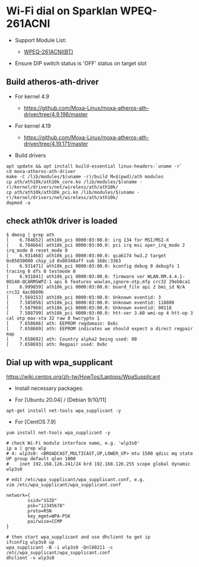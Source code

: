 # Wi-Fi dial on Sparklan WPEQ-261ACNI
- Support Module List:
  - [WPEQ-261ACNI(BT)](https://www.sparklan.com/product/wpeq-261acnibt-qca6174a-mu-mimo-industrial-grade-module/)

- Ensure DIP switch status is 'OFF' status on target slot

## Build atheros-ath-driver
- For kernel 4.9
  - https://github.com/Moxa-Linux/moxa-atheros-ath-driver/tree/4.9.198/master
- For kernel 4.19
  - https://github.com/Moxa-Linux/moxa-atheros-ath-driver/tree/4.19.171/master

- Build drivers
```
apt update && apt install build-essential linux-headers-`uname -r`
cd moxa-atheros-ath-driver
make -C /lib/modules/$(uname -r)/build M=$(pwd)/ath modules
cp ath/ath10k/ath10k_core.ko /lib/modules/$(uname -r)/kernel/drivers/net/wireless/ath/ath10k/
cp ath/ath10k/ath10k_pci.ko /lib/modules/$(uname -r)/kernel/drivers/net/wireless/ath/ath10k/
depmod -a
```

## check ath10k driver is loaded

```bash=
$ dmesg | grep ath
[    6.704652] ath10k_pci 0000:03:00.0: irq 134 for MSI/MSI-X
[    6.704664] ath10k_pci 0000:03:00.0: pci irq msi oper_irq_mode 2 irq_mode 0 reset_mode 0
[    6.931468] ath10k_pci 0000:03:00.0: qca6174 hw3.2 target 0x05030000 chip_id 0x00340aff sub 168c:3363
[    6.931471] ath10k_pci 0000:03:00.0: kconfig debug 0 debugfs 1 tracing 0 dfs 0 testmode 0
[    6.931841] ath10k_pci 0000:03:00.0: firmware ver WLAN.RM.4.4.1-00140-QCARMSWPZ-1 api 6 features wowlan,ignore-otp,mfp crc32 29eb8ca1
[    6.999859] ath10k_pci 0000:03:00.0: board_file api 2 bmi_id N/A crc32 4ac0889b
[    7.569153] ath10k_pci 0000:03:00.0: Unknown eventid: 3
[    7.585056] ath10k_pci 0000:03:00.0: Unknown eventid: 118809
[    7.587960] ath10k_pci 0000:03:00.0: Unknown eventid: 90118
[    7.588799] ath10k_pci 0000:03:00.0: htt-ver 3.60 wmi-op 4 htt-op 3 cal otp max-sta 32 raw 0 hwcrypto 1
[    7.658686] ath: EEPROM regdomain: 0x6c
[    7.658689] ath: EEPROM indicates we should expect a direct regpair map
[    7.658692] ath: Country alpha2 being used: 00
[    7.658693] ath: Regpair used: 0x6c
```

## Dial up with wpa_supplicant
https://wiki.centos.org/zh-tw/HowTos/Laptops/WpaSupplicant

- Install necessary packages:
* For [Ubuntu 20.04] / [Debian 9/10/11]
```bash=
apt-get install net-tools wpa_supplicant -y
```
* For [CentOS 7.9]
```bash=
yum install net-tools wpa_supplicant -y
```

```bash=
# check Wi-Fi module interface name, e.g. 'wlp3s0'
ip a | grep wlp
# 4: wlp3s0: <BROADCAST,MULTICAST,UP,LOWER_UP> mtu 1500 qdisc mq state UP group default qlen 1000
#    inet 192.168.126.241/24 brd 192.168.126.255 scope global dynamic wlp3s0

# edit /etc/wpa_supplicant/wpa_supplicant.conf, e.g.
vim /etc/wpa_supplicant/wpa_supplicant.conf

network={
        ssid="SSID"
        psk="12345678"
        proto=RSN
        key_mgmt=WPA-PSK
        pairwise=CCMP
}

# then start wpa_supplicant and use dhclient to get ip
ifconfig wlp3s0 up
wpa_supplicant -B -i wlp3s0 -Dnl80211 -c /etc/wpa_supplicant/wpa_supplicant.conf
dhclient -v wlp3s0
```
